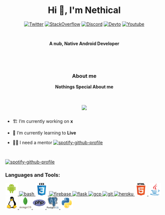 
<h1 align="center">Hi 🗿, I'm Nethical</h1>


<p align="center">

<a href="https://twitter.com/Nethical_96">
<img src="https://img.shields.io/badge/Twitter-1DA1F2?style=for-the-badge&logo=twitter&logoColor=white" alt="Twitter" /></a>

<a href="https://stackoverflow.com/users/nethical">
<img src="https://img.shields.io/badge/Stackoverflow-23ff69b4?style=for-the-badge&logo=Stackoverflow&logoColor=white" alt="StackOverflow" /></a>

<a href="https://t.me/nethical">
<img src="https://img.shields.io/badge/Telegram-1DA1F2?style=for-the-badge&logo=Telegram&logoColor=white" alt="Discord" /></a>

<a href="https://dev.to/nethical">
<img src="https://img.shields.io/badge/Dev.to-000000?style=for-the-badge&logo=Dev.to&logoColor=white" alt="Devto" /></a>

<a href="https://youtube.com/c/Nethical">
<img src="https://img.shields.io/badge/Youtube-FF0000?style=for-the-badge&logo=Youtube&logoColor=white" alt="Youtube" /></a>

</p>

<br>


**<p align="center">A nub, Native Android Developer</p>**
<br>


<br>
<h3 align="center">About me</h1>

**<p align="center">Nothings Special About me</p>**

<h1 align='center'> <IMG SRC="https://raw.githubusercontent.com/AdityaGupta345/AdityaGupta345/main/Dino_non-birthday_version.gif"></h1>

 - 🏗️ I’m currently working on **x**

 - 📔 I’m currently learning to **Live**

 - 👨‍🏫 I need a mentor
[![spotify-github-profile](https://spotify-github-profile-smoky.vercel.app/api/view?uid=1askbdn9ma7mrn7861pq9f1lb&cover_image=true&theme=compact&show_offline=false&background_color=121212)](https://github.com/kittinan/spotify-github-profile)
<br>


[![spotify-github-profile](https://spotify-github-profile.vercel.app/api/view?uid=1askbdn9ma7mrn7861pq9f1lb&cover_image=true&theme=compact&show_offline=false&background_color=121212)](https://github.com/kittinan/spotify-github-profile)
<h3 align="left">Languages and Tools:</h3>
<p align="left"> <a href="https://developer.android.com" target="_blank"> <img src="https://raw.githubusercontent.com/devicons/devicon/master/icons/android/android-original-wordmark.svg" alt="android" width="40" height="40"/> </a> <a href="https://www.gnu.org/software/bash/" target="_blank"> <img src="https://www.vectorlogo.zone/logos/gnu_bash/gnu_bash-icon.svg" alt="bash" width="40" height="40"/> </a> <a href="https://www.w3schools.com/css/" target="_blank"> <img src="https://raw.githubusercontent.com/devicons/devicon/master/icons/css3/css3-original-wordmark.svg" alt="css3" width="40" height="40"/> </a> <a href="https://firebase.google.com/" target="_blank"> <img src="https://www.vectorlogo.zone/logos/firebase/firebase-icon.svg" alt="firebase" width="40" height="40"/> </a> <a href="https://flask.palletsprojects.com/" target="_blank"> <img src="https://www.vectorlogo.zone/logos/pocoo_flask/pocoo_flask-icon.svg" alt="flask" width="40" height="40"/> </a> <a href="https://cloud.google.com" target="_blank"> <img src="https://www.vectorlogo.zone/logos/google_cloud/google_cloud-icon.svg" alt="gcp" width="40" height="40"/> </a> <a href="https://git-scm.com/" target="_blank"> <img src="https://www.vectorlogo.zone/logos/git-scm/git-scm-icon.svg" alt="git" width="40" height="40"/> </a> <a href="https://heroku.com" target="_blank"> <img src="https://www.vectorlogo.zone/logos/heroku/heroku-icon.svg" alt="heroku" width="40" height="40"/> </a> <a href="https://www.w3.org/html/" target="_blank"> <img src="https://raw.githubusercontent.com/devicons/devicon/master/icons/html5/html5-original-wordmark.svg" alt="html5" width="40" height="40"/> </a> <a href="https://www.java.com" target="_blank"> <img src="https://raw.githubusercontent.com/devicons/devicon/master/icons/java/java-original.svg" alt="java" width="40" height="40"/> </a> <a href="https://www.linux.org/" target="_blank"> <img src="https://raw.githubusercontent.com/devicons/devicon/master/icons/linux/linux-original.svg" alt="linux" width="40" height="40"/> </a> <a href="https://www.mongodb.com/" target="_blank"> <img src="https://raw.githubusercontent.com/devicons/devicon/master/icons/mongodb/mongodb-original-wordmark.svg" alt="mongodb" width="40" height="40"/> </a> <a href="https://www.php.net" target="_blank"> <img src="https://raw.githubusercontent.com/devicons/devicon/master/icons/php/php-original.svg" alt="php" width="40" height="40"/> </a> <a href="https://www.postgresql.org" target="_blank"> <img src="https://raw.githubusercontent.com/devicons/devicon/master/icons/postgresql/postgresql-original-wordmark.svg" alt="postgresql" width="40" height="40"/> </a> <a href="https://www.python.org" target="_blank"> <img src="https://raw.githubusercontent.com/devicons/devicon/master/icons/python/python-original.svg" alt="python" width="40" height="40"/> </a> </p>
